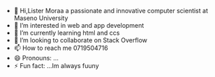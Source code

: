 - 👋 Hi,Lister Moraa a passionate and innovative computer scientist at Maseno University 
- 👀 I’m interested in web and app development 
- 🌱 I’m currently learning html and ccs
- 💞️ I’m looking to collaborate on Stack Overflow 
- 📫 How to reach me 0719504716
- 😄 Pronouns: ...
- ⚡ Fun fact: ...Im always fuuny

<!---
the-lister-moraa/the-lister-moraa is a ✨ special ✨ repository because its `README.md` (this file) appears on your GitHub profile.
You can click the Preview link to take a look at your changes.
--->
